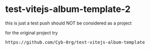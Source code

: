 # test-vitejs-album-template-2


this is just a test push should NOT be considered as a project

for the original project try 
<pre>
https://github.com/Cyb-0rg/test-vitejs-album-template
</pre>
